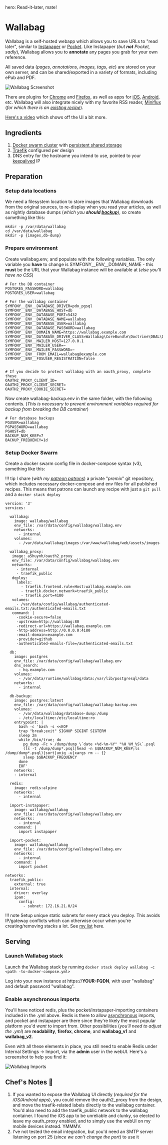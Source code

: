 hero: Read-it-later, mate!

# Wallabag

Wallabag is a self-hosted webapp which allows you to save URLs to "read later", similar to [Instapaper](https://www.instapaper.com/u) or [Pocket](https://getpocket.com/a/). Like Instapaper (_but **not** Pocket, sadly_), Wallabag allows you to **annotate** any pages you grab for your own reference.

All saved data (_pages, annotations, images, tags, etc_) are stored on your own server, and can be shared/exported in a variety of formats, including ePub and PDF.

![Wallabag Screenshot](../images/wallabag.png)

There are plugins for [Chrome](https://chrome.google.com/webstore/detail/wallabagger/gbmgphmejlcoihgedabhgjdkcahacjlj) and [Firefox](https://addons.mozilla.org/firefox/addon/wallabagger/), as well as apps for [iOS](https://appsto.re/fr/YeqYfb.i), [Android](https://play.google.com/store/apps/details?id=fr.gaulupeau.apps.InThePoche), etc. Wallabag will also integrate nicely with my favorite RSS reader,  [Miniflux](https://miniflux.net/) (_for which there is an [existing recipe](/recipes/miniflux)_).

[Here's a video](https://player.vimeo.com/video/167435064) which shows off the UI a bit more.

## Ingredients

1. [Docker swarm cluster](/ha-docker-swarm/design/) with [persistent shared storage](/ha-docker-swarm/shared-storage-ceph.md)
2. [Traefik](/ha-docker-swarm/traefik) configured per design
3. DNS entry for the hostname you intend to use, pointed to your [keepalived](ha-docker-swarm/keepalived/) IP

## Preparation

### Setup data locations

We need a filesystem location to store images that Wallabag downloads from the original sources, to re-display when you read your articles, as well as nightly database dumps (_which you **should [backup](/recipes/duplicity/)**_), so create something like this:

```
mkdir -p /var/data/wallabag
cd /var/data/wallabag
mkdir -p {images,db-dump}
```

### Prepare environment

Create wallabag.env, and populate with the following variables. The only variable you **have** to change is SYMFONY__ENV__DOMAIN_NAME - this **must** be the URL that your Wallabag instance will be available at (_else you'll have no CSS_)
```
# For the DB container
POSTGRES_PASSWORD=wallabag
POSTGRES_USER=wallabag

# For the wallabag container
SYMFONY__ENV__DATABASE_DRIVER=pdo_pgsql
SYMFONY__ENV__DATABASE_HOST=db
SYMFONY__ENV__DATABASE_PORT=5432
SYMFONY__ENV__DATABASE_NAME=wallabag
SYMFONY__ENV__DATABASE_USER=wallabag
SYMFONY__ENV__DATABASE_PASSWORD=wallabag
SYMFONY__ENV__DOMAIN_NAME=https://wallabag.example.com
SYMFONY__ENV__DATABASE_DRIVER_CLASS=Wallabag\CoreBundle\Doctrine\DBAL\Driver\CustomPostgreSQLDriver
SYMFONY__ENV__MAILER_HOST=127.0.0.1
SYMFONY__ENV__MAILER_USER=~
SYMFONY__ENV__MAILER_PASSWORD=~
SYMFONY__ENV__FROM_EMAIL=wallabag@example.com
SYMFONY__ENV__FOSUSER_REGISTRATION=false


# If you decide to protect wallabag with an oauth_proxy, complete these
OAUTH2_PROXY_CLIENT_ID=
OAUTH2_PROXY_CLIENT_SECRET=
OAUTH2_PROXY_COOKIE_SECRET=
```

Now create wallabag-backup.env in the same folder, with the following contents. (_This is necessary to prevent environment variables required for backup from breaking the DB container_)

```
# For database backups
PGUSER=wallabag
PGPASSWORD=wallabag
PGHOST=db
BACKUP_NUM_KEEP=7
BACKUP_FREQUENCY=1d
```


### Setup Docker Swarm

Create a docker swarm config file in docker-compose syntax (v3), something like this:

!!! tip
        I share (_with my [patreon patrons](https://www.patreon.com/funkypenguin)_) a private "_premix_" git repository, which includes necessary docker-compose and env files for all published recipes. This means that patrons can launch any recipe with just a ```git pull``` and a ```docker stack deploy``` 


```
version: '3'
services:

  wallabag:
    image: wallabag/wallabag
    env_file: /var/data/config/wallabag/wallabag.env
    networks:
      - internal
    volumes:
      - /var/data/wallabag/images:/var/www/wallabag/web/assets/images

  wallabag_proxy:
   image: a5huynh/oauth2_proxy
   env_file: /var/data/config/wallabag/wallabag.env
   networks:
     - internal
     - traefik_public
   deploy:
     labels:
       - traefik.frontend.rule=Host:wallabag.example.com
       - traefik.docker.network=traefik_public
       - traefik.port=4180
   volumes:
     - /var/data/config/wallabag/authenticated-emails.txt:/authenticated-emails.txt
   command: |
     -cookie-secure=false
     -upstream=http://wallabag:80
     -redirect-url=https://wallabag.example.com
     -http-address=http://0.0.0.0:4180
     -email-domain=example.com
     -provider=github
     -authenticated-emails-file=/authenticated-emails.txt

  db:
    image: postgres
    env_file: /var/data/config/wallabag/wallabag.env
    dns_search:
      - hq.example.com
    volumes:
      - /var/data/runtime/wallabag/data:/var/lib/postgresql/data
    networks:
      - internal

  db-backup:
    image: postgres:latest
    env_file: /var/data/config/wallabag/wallabag-backup.env
    volumes:
      - /var/data/wallabag/database-dump:/dump
      - /etc/localtime:/etc/localtime:ro
    entrypoint: |
      bash -c 'bash -s <<EOF
      trap "break;exit" SIGHUP SIGINT SIGTERM
      sleep 2m
      while /bin/true; do
        pg_dump -Fc > /dump/dump_\`date +%d-%m-%Y"_"%H_%M_%S\`.psql
        (ls -t /dump/dump*.psql|head -n $$BACKUP_NUM_KEEP;ls /dump/dump*.psql)|sort|uniq -u|xargs rm -- {}
        sleep $$BACKUP_FREQUENCY
      done
      EOF'
    networks:
    - internal

  redis:
    image: redis:alpine
    networks:
      - internal

  import-instapaper:
    image: wallabag/wallabag
    env_file: /var/data/config/wallabag/wallabag.env
    networks:
      - internal
    command: |
      import instapaper

  import-pocket:
    image: wallabag/wallabag
    env_file: /var/data/config/wallabag/wallabag.env
    networks:
      - internal
    command: |
      import pocket

networks:
  traefik_public:
    external: true
  internal:
    driver: overlay
    ipam:
      config:
        - subnet: 172.16.21.0/24
```

!!! note
    Setup unique static subnets for every stack you deploy. This avoids IP/gateway conflicts which can otherwise occur when you're creating/removing stacks a lot. See [my list](/reference/networks/) here.



## Serving

### Launch Wallabag stack

Launch the Wallabag stack by running ```docker stack deploy wallabag -c <path -to-docker-compose.yml>```

Log into your new instance at https://**YOUR-FQDN**, with user "wallabag" and default password "wallabag".

### Enable asynchronous imports

You'll have noticed redis, plus the pocket/instapaper-importing containers included in the .yml above. Redis is there to allow [asynchronous](https://github.com/wallabag/doc/blob/master/en/admin/asynchronous.md) imports, and pocket and instapaper are there since they're likely the most popular platform you'd _want_ to import from. Other possibilities (_you'll need to adjust the .yml_) are **readability**, **firefox**, **chrome**, and **wallabag_v1** and **wallabag_v2**.

Even with all these elements in place, you still need to enable Redis under Internal Settings -> Import, via the **admin** user in the webUI. Here's a screenshot to help you find it:

![Wallabag Imports](../images/wallabag_imports.png)


## Chef's Notes 📓

1. If you wanted to expose the Wallabag UI directly (_required for the iOS/Android apps_), you could remove the oauth2_proxy from the design, and move the traefik-related labels directly to the wallabag container. You'd also need to add the traefik_public network to the wallabag container. I found the iOS app to be unreliable and clunky, so elected to leave my oauth_proxy enabled, and to simply use the webUI on my mobile devices instead. YMMMV.
2. I've not tested the email integration, but you'd need an SMTP server listening on port 25 (_since we can't change the port_) to use it

